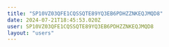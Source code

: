 ```yaml
---
title: "SP10VZ03QFE1CQSSQTE89YQ3EB6PDHZZNKEQJMQD8"
date: 2024-07-21T18:45:53.020Z
user: SP10VZ03QFE1CQSSQTE89YQ3EB6PDHZZNKEQJMQD8
layout: "users"
---
```

    